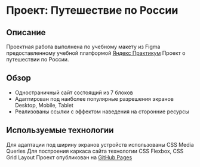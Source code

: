 # Проект: Путешествие по России

## Описание

Проектная работа выполнена по учебному макету из Figma предоставленному учебной платформой [Яндекс Практикум](https://practicum.yandex.ru/)
Проект о путешествии по России.

## Обзор

- Одностраничный сайт состоящий из 7 блоков
- Адаптирован под наиболее популярные разрешения экранов Desktop, Mobile, Tablet
- Реализованы ссылки с эффектом наведения на сторонние ресурсы

## Используемые технологии

Для адаптации под ширину экранов устройств использованы CSS Media Queries
Для построения каркаса сайта технологии CSS Flexbox, CSS Grid Layout
Проект опубликован на [GitHub Pages](https://zanuda-elen.github.io/russian-travel/)
